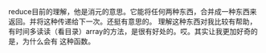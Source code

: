 reduce目前的理解，他是消元的意思。它能将任何两种东西，合并成一种东西来返回。并将这种传递给下一次。还挺有意思的。
理解这种东西对我比较有帮助，有时间多读读（看目录）array的方法，是很有好处的。哎。其实让我更加好奇的是，为什么会有
这种函数。